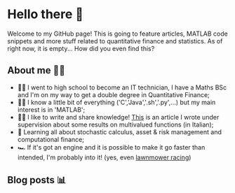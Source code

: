 # Hello there 👋
Welcome to my GitHub page! This is going to feature articles, MATLAB code snippets and more stuff related to quantitative finance and statistics. As of right now, it is empty... How did you even find this?

## About me 🙋‍♂️
* 👨‍🎓 I went to high school to become an IT technician, I have a Maths BSc and I'm on my way to get a double degree in Quantitative Finance;
* 👨‍💻 I know a little bit of everything ('C','Java','.sh','.py',...) but my main interest is in 'MATLAB';
* ✍🏻 I like to write and share knowledge! [This](https://www.unica.it/unica/protected/287911/0/def/ref/MAT287227/) is an article I wrote under supervision about some results on multivalued functions (in Italian);
* 🌱 Learning all about stochastic calculus, asset & risk management and computational finance;
* 🏎️ If it's got an engine and it is possible to make it go faster than intended, I'm probably into it! (yes, even [lawnmower racing](https://youtu.be/brgep8R73u8))

## Blog posts 📊
